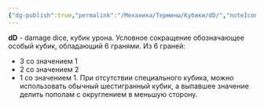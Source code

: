 ```yaml
---
{"dg-publish":true,"permalink":"/Механика/Термины/Кубики/dD/","noteIcon":"","created":"2025-08-21T13:47:44.354+03:00","updated":"2025-07-29T00:33:04.365+03:00"}
---
```


**dD** - damage dice, кубик урона. Условное сокращение обозначающее особый кубик, обладающий 6 гранями. Из 6 граней:
- 3 со значением 1
- 2 со значением 2
- 1 со значением 1.
При отсутствии специального кубика, можно использовать обычный шестигранный кубик, а выпавшее значение делить пополам с округлением в меньшую сторону. 